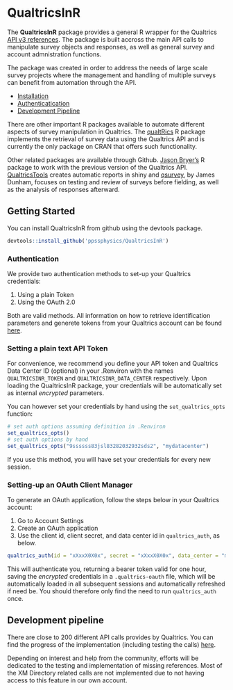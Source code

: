 
<!-- README.md is generated from README.Rmd. Please edit that file -->

<!-- badges: start -->

<!-- badges: end -->

# QualtricsInR

The **QualtricsInR** package provides a general R wrapper for the
Qualtrics [API v3 references](https://api.qualtrics.com/reference). The
package is built accross the main API calls to manipulate survey objects
and responses, as well as general survey and account admnistration
functions.

The package was created in order to address the needs of large scale
survey projects where the management and handling of multiple surveys
can benefit from automation through the API.

  - [Installation](#installation)
  - [Authenticatication](#authentication)
  - [Development Pipeline](#dev-pipeline)

There are other important R packages available to automate different
aspects of survey manipulation in Qualtrics. The
[qualtRics](https://github.com/ropensci/qualtRics) R package implements
the retrieval of survey data using the Qualtrics API and is currently
the only package on CRAN that offers such functionality.

Other related packages are available through Github. [Jason
Bryer’s](https://github.com/jbryer/qualtrics) R package to work with
the previous version of the Qualtrics API.
[QualtricsTools](https://github.com/emmamorgan-tufts/QualtricsTools/)
creates automatic reports in shiny and
[qsurvey](https://github.com/jamesdunham/qsurvey), by James Dunham,
focuses on testing and review of surveys before fielding, as well as the
analysis of responses afterward.

## Getting Started

You can install QualtricsInR from github using the devtools package.

``` r
devtools::install_github('ppssphysics/QualtricsInR')
```

### Authentication

We provide two authentication methods to set-up your Qualtrics
credentials:

1.  Using a plain Token
2.  Using the OAuth 2.0

Both are valid methods. All information on how to retrieve
identification parameters and generete tokens from your Qualtrics
account can be found
[here](https://api.qualtrics.com/v3/docs/api-general-instructions).

### Setting a plain text API Token

For convenience, we recommend you define your API token and Qualtrics
Data Center ID (optional) in your .Renviron with the names
`QUALTRICSINR_TOKEN` and `QUALTRICSINR_DATA_CENTER` respectively. Upon
loading the QualtricsInR package, your credentials will be automatically
set as internal *encrypted* parameters.

You can however set your credentials by hand using the
`set_qualtrics_opts` function:

``` r
# set auth options assuming definition in .Renviron
set_qualtrics_opts()
# set auth options by hand
set_qualtrics_opts("9ssssss83jsl83282032932sds2", "mydatacenter")
```

If you use this method, you will have set your credentials for every new
session.

### Setting-up an OAuth Client Manager

To generate an OAuth application, follow the steps below in your
Qualtrics account:

1.  Go to Account Settings
2.  Create an OAuth application
3.  Use the client id, client secret, and data center id in
    `qualtrics_auth`, as below.

<!-- end list -->

``` r
qualtrics_auth(id = "xXxxX0X0x", secret = "xXxxX0X0x", data_center = "my.center")
```

This will authenticate you, returning a bearer token valid for one hour,
saving the *encrypted* credentials in a `.qualtrics-oauth` file, which
will be automatically loaded in all subsequent sessions and
automatically refreshed if need be. You should therefore only find the
need to run `qualtrics_auth` once.

## Development pipeline

There are close to 200 different API calls provides by Qualtrics. You
can find the progress of the implementation (including testing the
calls) [here]().

Depending on interest and help from the community, efforts will be
dedicated to the testing and implementation of missing references. Most
of the XM Directory related calls are not implemented due to not having
access to this feature in our own account.

